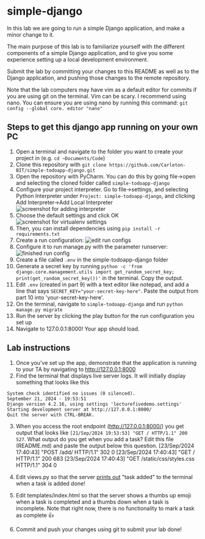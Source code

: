 # simple-django

In this lab we are going to run a simple Django application, and make a minor change to it.

The main purpose of this lab is to familiarize yourself with the different components of a simple Django application, and to give you some experience setting up a local development environment.

Submit the lab by committing your changes to this README as well as to the Django application, and pushing those changes to the remote repository.

Note that the lab computers may have vim as a default editor for commits if you are using git on the terminal. Vim can be scary. I recommend using nano. You can ensure you are using nano by running this command: `git config --global core. editor "nano"`

## Steps to get this django app running on your own PC

1) Open a terminal and navigate to the folder you want to create your project in (e.g. `cd ~Documents/Code`)
2) Clone this repository with `git clone https://github.com/Carleton-BIT/simple-todoapp-django.git`
3) Open the repository with PyCharm. You can do this by going file->open and selecting the cloned folder called `simple-todoapp-django`
4) Configure your project interpreter. Go to file->settings, and selecting Python Interpreter under `Project: simple-todoapp-django`, and clicking Add Interpreter->Add Local Interpreter
![screenshot for adding interpreter](readme_assets/add-interpreter.PNG)
5) Choose the default settings and click OK
![screenshot for virtualenv settings](readme_assets/confirm-interpreter.PNG)
6) Then, you can install dependencies using `pip install -r requirements.txt`
7) Create a run configuration:
![edit run configs](readme_assets/edit-run-configuration.png)
8) Configure it to run manage.py with the parameter runserver:
![finished run config](readme_assets/finished-run-configuration.png)
9) Create a file called `.env` in the simple-todoapp-django folder
10) Generate a secret key by running `python -c 'from django.core.management.utils import get_random_secret_key; print(get_random_secret_key())'` in the terminal. Copy the output.
11) Edit `.env` (created in part 9) with a text editor like notepad, and add a line that says `SECRET_KEY="your-secret-key-here"`. Paste the output from part 10 into 'your-secret-key-here'.
12) On the terminal, navigate to `simple-todoapp-django` and run `python manage.py migrate`
13) Run the server by clicking the play button for the run configuration you set up
14) Navigate to 127.0.0.1:8000! Your app should load.

## Lab instructions

1) Once you've set up the app, demonstrate that the application is running to your TA by navigating to http://127.0.0.1:8000
2) Find the terminal that displays live server logs. It will initially display something that looks like this
```
System check identified no issues (0 silenced).
September 21, 2024 - 19:53:51
Django version 4.2.16, using settings 'lecturefivedemo.settings'
Starting development server at http://127.0.0.1:8000/
Quit the server with CTRL-BREAK.
```
3) When you access the root endpoint (http://127.0.0.1:8000/) you get output that looks like `[21/Sep/2024 19:53:53] "GET / HTTP/1.1" 200 527`. What output do you get when you add a task? Edit this file (README.md) and paste the output below this question.
[23/Sep/2024 17:40:43] "POST /add/ HTTP/1.1" 302 0
[23/Sep/2024 17:40:43] "GET / HTTP/1.1" 200 683
[23/Sep/2024 17:40:43] "GET /static/css/styles.css HTTP/1.1" 304 0

4) Edit views.py so that the server [prints out](https://www.w3schools.com/python/ref_func_print.asp) "task added" to the terminal when a task is added
done!
5) Edit templates/index.html so that the server shows a thumbs up emoji when a task is completed and a thumbs down when a task is incomplete. Note that right now, there is no functionality to mark a task as complete
👍
6) Commit and push your changes using git to submit your lab
done!